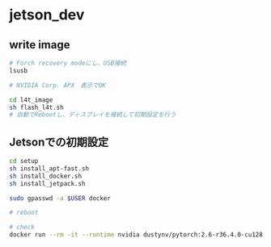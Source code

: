 # jetson_dev

## write image
```bash
# Forch recovery modeにし、USB接続
lsusb

# NVIDIA Corp. APX　表示でOK

cd l4t_image
sh flash_l4t.sh
# 自動でRebootし、ディスプレイを接続して初期設定を行う
```

## Jetsonでの初期設定
```bash
cd setup
sh install_apt-fast.sh
sh install_docker.sh
sh install_jetpack.sh

sudo gpasswd -a $USER docker

# reboot

# check
docker run --rm -it --runtime nvidia dustynv/pytorch:2.6-r36.4.0-cu128 python3 -c "import torch; print(torch.cuda.is_available())"
```
